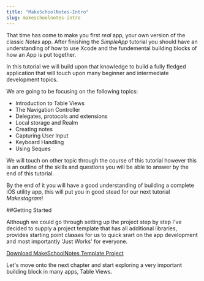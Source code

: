 ```yaml
---
title: "MakeSchoolNotes-Intro"
slug: makeschoolnotes-intro
---     
```


That time has come to make you first *real* app, your own version of the classic *Notes* app.  After finishing the *SimpleApp* tutorial you should have an understanding
of how to use Xcode and the fundemental building blocks of how an App is put together.  

In this tutorial we will build upon that knowledge to build a fully fledged application that will touch upon many beginner and intermediate development topics. 

We are going to be focusing on the following topics:

- Introduction to Table Views
- The Navigation Controller
- Delegates, protocols and extensions
- Local storage and Realm
- Creating notes 
- Capturing User Input
- Keyboard Handling
- Using Seques

We will touch on other topic through the course of this tutorial however this is an outline of the skills and questions you will be able to answer by the end of this tutorial.

By the end of it you will have a good understanding of building a complete iOS utility app, this will put you in good stead for our next tutorial *Makestagram*!

##Getting Started

Although we could go through setting up the project step by step I've decided to supply a project template that has all additional libraries, provides
starting point classes for us to quick srart on the app development and most importantly 'Just Works' for everyone. 

[Download MakeSchoolNotes Template Project](MakeSchoolNotes-Template.zip)

Let's move onto the next chapter and start exploring a very important building block in many apps, Table Views.